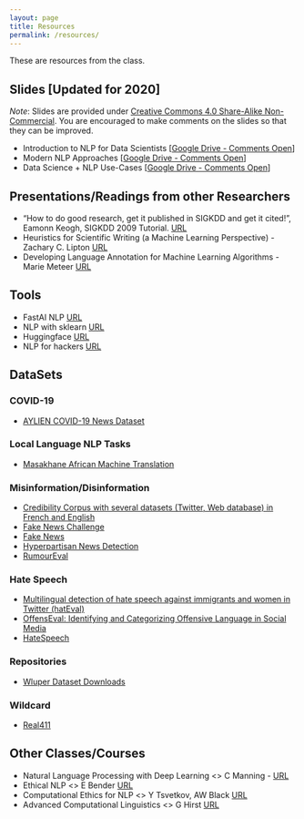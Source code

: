```yaml
---
layout: page
title: Resources
permalink: /resources/
---
```

These are resources from the class.


## Slides [Updated for 2020]

*Note*: Slides are provided under [Creative Commons 4.0 Share-Alike Non-Commercial](https://creativecommons.org/licenses/by-nc-sa/4.0/). You are encouraged to make comments on the slides so that they can be improved.

* Introduction to NLP for Data Scientists [[Google Drive - Comments Open](https://docs.google.com/presentation/d/17n5bc4jHtrJoqQK01Bu7yE8bLdVvA6d5Wg5NRIeIwzo/edit?usp=sharing)]
* Modern NLP Approaches [[Google Drive - Comments Open](https://docs.google.com/presentation/d/1O4xyKBxQ6G73NGeqixzYqsNdb6wmOgTCoZvMv5Au9Ko/edit?usp=sharing)]
* Data Science + NLP Use-Cases [[Google Drive - Comments Open](https://docs.google.com/presentation/d/1Ks73seKiNeIGsQ95RrhYR4nkHghhh3xcJaGT-pN_ZLY/edit?usp=sharing)]

## Presentations/Readings from other Researchers

* “How to do good research, get it published in SIGKDD and get it cited!”, Eamonn Keogh,  SIGKDD 2009 Tutorial. [URL](http://www.cs.ucr.edu/~eamonn/Keogh_SIGKDD09_tutorial.pdf)
* Heuristics for Scientific Writing (a Machine Learning Perspective) - Zachary C. Lipton [URL](http://approximatelycorrect.com/2018/01/29/heuristics-technical-scientific-writing-machine-learning-perspective/)
* Developing Language Annotation for Machine Learning Algorithms - Marie Meteer [URL](https://www.cs.brandeis.edu/~cs140b/CS140b_slides/NLAML_CS140b-2015.pdf)

## Tools

* FastAI NLP [URL](https://nlp.fast.ai/)
* NLP with sklearn [URL](https://scikit-learn.org/stable/tutorial/text_analytics/working_with_text_data.html)
* Huggingface [URL](https://huggingface.co/)
* NLP for hackers [URL](https://nlpforhackers.io/)

## DataSets

### COVID-19

* [AYLIEN COVID-19 News Dataset](https://blog.aylien.com/free-coronavirus-news-dataset/)

### Local Language NLP Tasks

* [Masakhane African Machine Translation](https://www.masakhane.io/)

### Misinformation/Disinformation

* [Credibility Corpus with several datasets (Twitter, Web database) in French and English](https://www.data.gouv.fr/fr/datasets/credibility-corpus-with-several-datasets-twitter-web-database-in-french-and-english/)
* [Fake News Challenge](https://github.com/FakeNewsChallenge/fnc-1)
* [Fake News](https://www.kaggle.com/c/fake-news/data)
* [Hyperpartisan News Detection](https://pan.webis.de/semeval19/semeval19-web/)
* [RumourEval](https://competitions.codalab.org/competitions/19938)

### Hate Speech
* [Multilingual detection of hate speech against immigrants and women in Twitter (hatEval)](https://competitions.codalab.org/competitions/19935#learn_the_details)
* [OffensEval: Identifying and Categorizing Offensive Language in Social Media](https://competitions.codalab.org/competitions/20011)
* [HateSpeech](https://github.com/t-davidson/hate-speech-and-offensive-language/tree/master/data)

### Repositories
* [Wluper Dataset Downloads](https://data.wluper.com/)

### Wildcard
* [Real411](https://www.real411.org/complaints)

## Other Classes/Courses

* Natural Language Processing with Deep Learning <> C Manning - [URL](http://web.stanford.edu/class/cs224n/)
* Ethical NLP <> E Bender [URL](https://faculty.washington.edu/ebender/2017_575/)
* Computational Ethics for NLP <> Y Tsvetkov, AW Black [URL](http://demo.clab.cs.cmu.edu/ethical_nlp2019/)
* Advanced Computational Linguistics <> G Hirst [URL](http://www.cs.toronto.edu/~gh/2528/)
